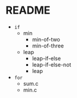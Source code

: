 # README

- `if`
    - min
        - min-of-two
        - min-of-three
    - leap
        - leap-if-else
        - leap-if-else-not
        - leap
- `for`
    - sum.c
    - min.c